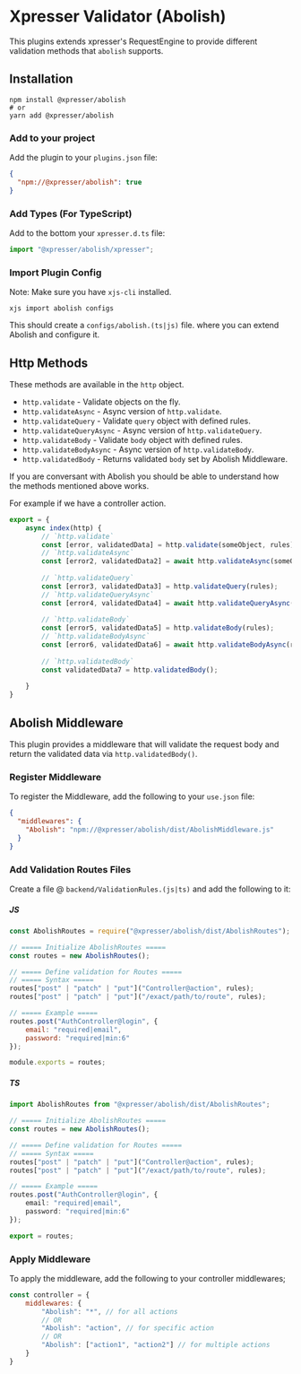 # Xpresser Validator (Abolish)

This plugins extends xpresser's RequestEngine to provide different validation methods that `abolish` supports.

## Installation
```shell
npm install @xpresser/abolish
# or
yarn add @xpresser/abolish
```

### Add to your project
Add the plugin to your `plugins.json` file:
```json
{
  "npm://@xpresser/abolish": true
}
```

### Add Types (For TypeScript)
Add to the bottom your `xpresser.d.ts` file:
```typescript
import "@xpresser/abolish/xpresser";
```

### Import Plugin Config
Note: Make sure you have `xjs-cli` installed.

```shell
xjs import abolish configs
```

This should create a `configs/abolish.(ts|js)` file. where you can extend Abolish and configure it.



## Http Methods
These methods are available in the `http` object.

 - `http.validate` - Validate objects on the fly.
 - `http.validateAsync` - Async version of `http.validate`.
 - `http.validateQuery` - Validate `query` object with defined rules.
 - `http.validateQueryAsync` - Async version of `http.validateQuery`.
 - `http.validateBody` - Validate `body` object with defined rules.
 - `http.validateBodyAsync` - Async version of `http.validateBody`.
 - `http.validatedBody` - Returns validated `body` set by Abolish Middleware.


If you are conversant with Abolish you should be able to understand how the methods mentioned above works.

For example if we have a controller action.

```typescript
export = {
    async index(http) {
        // `http.validate`
        const [error, validatedData] = http.validate(someObject, rules);
        // `http.validateAsync`
        const [error2, validatedData2] = await http.validateAsync(someObject, rules);
        
        // `http.validateQuery`
        const [error3, validatedData3] = http.validateQuery(rules);
        // `http.validateQueryAsync`
        const [error4, validatedData4] = await http.validateQueryAsync(rules);
        
        // `http.validateBody`
        const [error5, validatedData5] = http.validateBody(rules);
        // `http.validateBodyAsync`
        const [error6, validatedData6] = await http.validateBodyAsync(rules);
        
        // `http.validatedBody`
        const validatedData7 = http.validatedBody();
        
    }
}
```

## Abolish Middleware
This plugin provides a middleware that will validate the request body and return the validated data via `http.validatedBody()`.

### Register Middleware
To register the Middleware, add the following to your `use.json` file:
```json
{
  "middlewares": {
    "Abolish": "npm://@xpresser/abolish/dist/AbolishMiddleware.js"
  }
}
```

### Add Validation Routes Files
Create a file @ `backend/ValidationRules.(js|ts)` and add the following to it:

##### JS
```javascript
const AbolishRoutes = require("@xpresser/abolish/dist/AbolishRoutes");

// ===== Initialize AbolishRoutes =====
const routes = new AbolishRoutes();

// ===== Define validation for Routes =====
// ===== Syntax =====
routes["post" | "patch" | "put"]("Controller@action", rules);
routes["post" | "patch" | "put"]("/exact/path/to/route", rules);

// ===== Example =====
routes.post("AuthController@login", {
    email: "required|email",
    password: "required|min:6"
});

module.exports = routes;
```
##### TS
```typescript
import AbolishRoutes from "@xpresser/abolish/dist/AbolishRoutes";

// ===== Initialize AbolishRoutes =====
const routes = new AbolishRoutes();

// ===== Define validation for Routes =====
// ===== Syntax =====
routes["post" | "patch" | "put"]("Controller@action", rules);
routes["post" | "patch" | "put"]("/exact/path/to/route", rules);

// ===== Example =====
routes.post("AuthController@login", {
    email: "required|email",
    password: "required|min:6"
});

export = routes;
```


### Apply Middleware
To apply the middleware, add the following to your controller middlewares;

```javascript
const controller = {
    middlewares: {
        "Abolish": "*", // for all actions
        // OR
        "Abolish": "action", // for specific action
        // OR
        "Abolish": ["action1", "action2"] // for multiple actions
    }
}
```